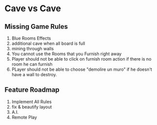 # Cave vs Cave

## Missing Game Rules

1. Blue Rooms Effects
2. additional cave when all board is full
3. mining through walls
4. You cannot use the Rooms that you Furnish right away
4. Player should not be able to click on furnish room action if there is no room he can furnish
5. PLayer should not be able to choose "demolire un muro" if he doesn't have a wall to destroy.

## Feature Roadmap

1. Implement All Rules
2. fix & beautify layout
3. A.I.
4. Remote Play
